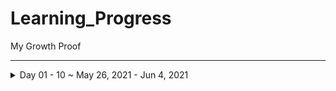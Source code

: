 # Learning_Progress
My Growth Proof 
***


<details>
  <summary>Day 01 - 10 ~ May 26, 2021 - Jun 4, 2021</summary>
<p>

>“Success is not final; failure is not fatal: It is the courage to continue that counts”😇
<details>
<summary>Day 1</summary>
<p>

- 🐱‍💻 [15 Days of Code | Day 1 | Python Warriors](https://www.youtube.com/watch?v=Gq6OY8uyDvw&list=PL8nLQxtPbaSwp5HwQkVJmALBoS8A3NMAo&index=2/)
- ✔️ Understood These Concepts
    - S.no | Title |
      ---- | ----- |
      1 | [Python Language Introduction](https://www.geeksforgeeks.org/python-language-introduction/)
      2 | [Different Python IDEs and Code Editors](https://www.geeksforgeeks.org/different-python-ides-and-code-editors/)

- ✔️ [Completed Daily Workout Problem in Elevate](https://github.com/jeyasri-001/Learning_Progress/blob/main/proofs/Elevate/WhatsApp%20Image%202021-05-26%20at%201.03.45%20PM.jpeg)
- ✔️ [Completed Daily Workout Problem in lumosity](https://github.com/jeyasri-001/Learning_Progress/blob/main/proofs/Lumosity/WhatsApp%20Image%202021-05-26%20at%201.03.45%20PM(1).jpeg)

- ✔️ Hackerrank
  - ✔️ [Completed 2 Question in hackerrank Database language challenge](https://github.com/jeyasri-001/Learning_Progress/blob/main/proofs/Hackerrank/FireShot%20Capture%20140%20-%20Basics%20of%20Sets%20and%20Relations%20%231%20-%20HackerRank%20-%20www.hackerrank.com.png)
  - ✔️ [Completed 1 Question in hackerrank Python language challenge](https://github.com/jeyasri-001/Learning_Progress/blob/main/proofs/Hackerrank/FireShot%20Capture%20137%20-%20Say%20_Hello%2C%20World!_%20With%20Python%20-%20HackerRank%20-%20www.hackerrank.com.png)
- ✔️ LeetCode
  - ✔️ [Completed one problem in leet code](https://github.com/jeyasri-001/Learning_Progress/blob/main/proofs/Leetcode/FireShot%20Capture%20146%20-%20To%20Lower%20Case%20-%20LeetCode%20-%20leetcode.com.png)

- 🏃 [Walking -> 6701 Steps ~ 5.06 km (Physical activity)](https://github.com/jeyasri-001/Learning_Progress/blob/main/proofs/Workout/WhatsApp%20Image%202021-05-26%20at%208.28.52%20PM.jpeg) 
- 👂🏻 [Watched a Youtube video "Master Your Mind Tamil | Can't Hurt Me Tamil | Part [1/2] | David Goggins Motivation Tamil"](https://www.youtube.com/watch?v=jp_CSPtSQWY)

***
</p></details>

>“you can,you will”😇


<details>
<summary>Day 2</summary>
<p>

- 🐱‍💻 [15 Days of Code | Day 2 | Python Warriors](https://youtu.be/ZvBOCE73b98)

- ✔️ [Completed Daily Workout Problem in Elevate](https://github.com/jeyasri-001/Learning_Progress/blob/main/proofs/Elevate/DAY2.jpeg)
- ✔️ [Completed Daily Workout Problem in lumosity](https://github.com/jeyasri-001/Learning_Progress/blob/main/proofs/Lumosity/DAY2%20(2).jpeg)

- ✔️ Hackerrank
  - ✔️ [Completed 2 Question in hackerrank Database language challenge](https://github.com/jeyasri-001/Learning_Progress/blob/main/proofs/Hackerrank/FireShot%20Capture%20160%20-%20Basics%20of%20Sets%20and%20Relations%20%234%20-%20HackerRank%20-%20www.hackerrank.com.png)
  - ✔️ [Completed 1 Question in hackerrank Python language challenge](https://github.com/jeyasri-001/Learning_Progress/blob/main/proofs/Hackerrank/FireShot%20Capture%20154%20-%20Python%20If-Else%20-%20HackerRank%20-%20www.hackerrank.com.png)

- 🏃 [Walking -> 4133 Steps ~ 3.06 km (Physical activity)](https://github.com/jeyasri-001/Learning_Progress/blob/main/proofs/Workout/DAY2-WO.jpeg) 
- 👂🏻 [Read a book- "How to Avoid Loss and Earn Consistently in the stock market"](https://www.google.com/url?sa=t&rct=j&q=&esrc=s&source=web&cd=&cad=rja&uact=8&ved=2ahUKEwjLrfCLlurwAhXZFLcAHV3YCLEQFjAAegQIAxAD&url=https%3A%2F%2Fwww.amazon.in%2FAvoid-Consistently-Stock-Market-Understand%2Fdp%2F1482850885&usg=AOvVaw3k8p0pjFOcv16c08nFxHuz)

***
</p></details>

>“This world is full of surprises”😇


<details>
<summary>Day 3</summary>
<p>

- 🐱‍💻 [15 Days of Code | Day 3 | Python Warriors](https://youtu.be/ZvBOCE73b98)

- ✔️ [Completed Daily Workout Problem in Elevate](https://github.com/jeyasri-001/Learning_Progress/blob/main/proofs/Elevate/day%203.jpeg)
- ✔️ [Completed Daily Workout Problem in lumosity](https://github.com/jeyasri-001/Learning_Progress/blob/main/proofs/Lumosity/day3.jpeg)

- ✔️ Hackerrank
  - ✔️ [Completed 2 Question in hackerrank Database language challenge](https://github.com/jeyasri-001/Learning_Progress/blob/main/proofs/Hackerrank/FireShot%20Capture%20166%20-%20Basics%20of%20Sets%20and%20Relations%20%236%20-%20HackerRank%20-%20www.hackerrank.com.png)
  - ✔️ [Completed 1 Question in hackerrank Python language challenge](https://github.com/jeyasri-001/Learning_Progress/blob/main/proofs/Hackerrank/FireShot%20Capture%20163%20-%20Arithmetic%20Operators%20-%20HackerRank%20-%20www.hackerrank.com.png)

- 🏃 Workout -> 30mins (Physical activity)
- 👂🏻 Read a book- "Think and grow rich" -> 6 pages

***
</p></details>

>“Work Hard till you satisfy your Ego”😇


<details>
<summary>Day 4</summary>
<p>

- 🐱‍💻 [15 Days of Code | Day 4 | Python Warriors](https://youtu.be/nu552B84DjY)

- ✔️ [Completed Daily Workout Problem in Elevate](https://github.com/jeyasri-001/Learning_Progress/blob/main/proofs/Elevate/day4.jpeg)
- ✔️ [Completed Daily Workout Problem in lumosity](https://github.com/jeyasri-001/Learning_Progress/blob/main/proofs/Lumosity/day%204.jpeg)

- ✔️ Hackerrank
  - ✔️ [Completed 2 Question in hackerrank Database language challenge](https://github.com/jeyasri-001/Learning_Progress/blob/main/proofs/Hackerrank/FireShot%20Capture%20172%20-%20Basics%20of%20Sets%20and%20Relations%20%237%20-%20HackerRank%20-%20www.hackerrank.com.png)
  - ✔️ [Completed 1 Question in hackerrank Python language challenge](https://github.com/jeyasri-001/Learning_Progress/blob/main/proofs/Hackerrank/FireShot%20Capture%20169%20-%20Python_%20Division%20-%20HackerRank%20-%20www.hackerrank.com.png)

- 🏃 Workout -> 1hr (Physical activity)
- 🏃 Walking -> [6102 steps ~ 4.66km](https://github.com/jeyasri-001/Learning_Progress/blob/main/proofs/Workout/dayy%204.jpeg)
- 👂🏻 Read a book- "Think and grow rich" -> 6 pages
- ➕➖ Solved 10 Questions(Aptitude~Numbers) ✖️➗

***
</p></details>

>“Dont compromise your goals”😇


<details>
<summary>Day 5</summary>
<p>

- 🐱‍💻 [15 Days of Code | Day 5 | Python Warriors](https://youtu.be/nu552B84DjY)

- ✔️ [Completed Daily Workout Problem in Elevate](https://github.com/jeyasri-001/Learning_Progress/blob/main/proofs/Elevate/day%205.jpeg)
- ✔️ [Completed Daily Workout Problem in lumosity](https://github.com/jeyasri-001/Learning_Progress/blob/main/proofs/Lumosity/day5.jpeg)

- ✔️ Hackerrank
  - ✔️ Completed MCQ's in hackerrank Database language challenge
  - ✔️ [Completed 1 Question in hackerrank Python language challenge](https://github.com/jeyasri-001/Learning_Progress/blob/main/proofs/Hackerrank/FireShot%20Capture%20175%20-%20Loops%20-%20HackerRank%20-%20www.hackerrank.com.png)
- Solved 2 problems in skillrack
- 👂🏻 Read a book- "Think and grow rich" -> 6 pages
- ➕➖ Solved 10 Questions(Aptitude~Numbers) ✖️➗

***
</p></details>

>“Beleive Yourself”😇


<details>
<summary>Day 6</summary>
<p>

- 🐱‍💻 [15 Days of Code | Day 6 | Python Warriors](https://youtu.be/nu552B84DjY)

- ✔️ [Completed Daily Workout Problem in Elevate](https://github.com/jeyasri-001/Learning_Progress/blob/main/proofs/Elevate/day%205.jpeg)
- ✔️ [Completed Daily Workout Problem in lumosity](https://github.com/jeyasri-001/Learning_Progress/blob/main/proofs/Lumosity/day5.jpeg)

- ✔️ Hackerrank
  - ✔️ Completed MCQ's in hackerrank Database language challenge
  - ✔️ [Completed 1 Question in hackerrank Python language challenge](https://github.com/jeyasri-001/Learning_Progress/blob/main/proofs/Hackerrank/FireShot%20Capture%20175%20-%20Loops%20-%20HackerRank%20-%20www.hackerrank.com.png)
- Solved 2 problems in skillrack
- 👂🏻 Read a book- "Think and grow rich" -> 6 pages
- ➕➖ Solved 10 Questions(Aptitude~Numbers) ✖️➗

***
</p></details>

>“Beat your ego”😇


<details>
<summary>Day 7</summary>
<p>

- 🐱‍💻 [15 Days of Code | Day 7 | Python Warriors](https://youtu.be/nu552B84DjY)

- ✔️ [Completed Daily Workout Problem in Elevate](https://github.com/jeyasri-001/Learning_Progress/blob/main/proofs/Elevate/day_7.jpeg)
- ✔️ [Completed Daily Workout Problem in lumosity](https://github.com/jeyasri-001/Learning_Progress/blob/main/proofs/Lumosity/DAY%207.jpeg)

- ✔️ Hackerrank
  - ✔️ [Completed 1 Question in hackerrank Python language challenge](https://github.com/jeyasri-001/Learning_Progress/blob/main/proofs/Hackerrank/day7.png)
  
- Solved 3 problems in skillrack

- 🏃 Workout -> [1hr](https://github.com/jeyasri-001/Learning_Progress/blob/main/proofs/Workout/DAY_7%20(2).jpeg)
- 🏃 Walking -> [9447 steps ~ 7.23km](https://github.com/jeyasri-001/Learning_Progress/blob/main/proofs/Walking/DAY7.jpeg)

- ✔️ LeetCode
  - ✔️ [Completed one problem in leet code](https://github.com/jeyasri-001/Learning_Progress/blob/main/proofs/Leetcode/DAY%207.png)


***
</p></details>

>“Be a beast”😇


<details>
<summary>Day 8</summary>
<p>


- ✔️ [Completed Daily Workout Problem in Elevate](https://github.com/jeyasri-001/Learning_Progress/blob/main/proofs/Elevate/DAy8%20(2).jpeg)
- ✔️ [Completed Daily Workout Problem in lumosity](https://github.com/jeyasri-001/Learning_Progress/blob/main/proofs/Lumosity/day8.jpeg)

- ✔️ Hackerrank
  - ✔️ [Completed 1 Question in hackerrank c language challenge](https://github.com/jeyasri-001/Learning_Progress/blob/main/proofs/Hackerrank/day7.png)
  
- Solved 35 problems in skillrack

- 🏃 Workout -> [1hr](https://github.com/jeyasri-001/Learning_Progress/blob/main/proofs/Workout/DAY_7%20(2).jpeg)



***
</p></details>